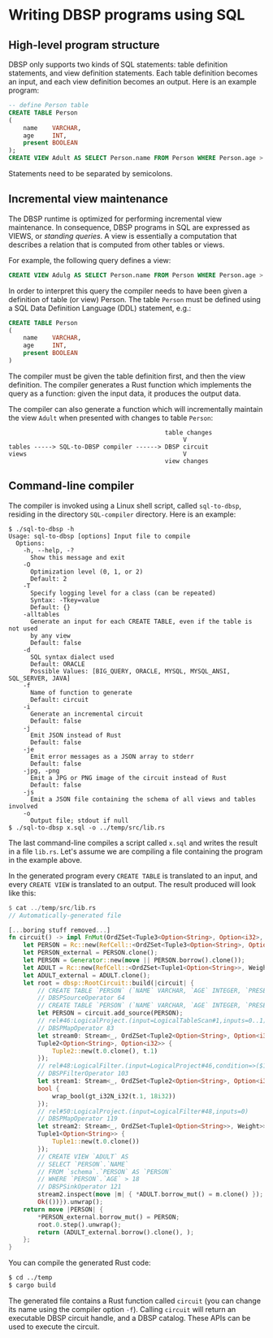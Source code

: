 # Writing DBSP programs using SQL

## High-level program structure

DBSP only supports two kinds of SQL statements: table definition
statements, and view definition statements.  Each table definition
becomes an input, and each view definition becomes an output.
Here is an example program:

```sql
-- define Person table
CREATE TABLE Person
(
    name    VARCHAR,
    age     INT,
    present BOOLEAN
);
CREATE VIEW Adult AS SELECT Person.name FROM Person WHERE Person.age > 18;
```

Statements need to be separated by semicolons.

## Incremental view maintenance

The DBSP runtime is optimized for performing incremental view
maintenance.  In consequence, DBSP programs in SQL are expressed as
VIEWS, or *standing queries*.  A view is essentially a computation
that describes a relation that is computed from other tables or views.

For example, the following query defines a view:

```sql
CREATE VIEW Adulg AS SELECT Person.name FROM Person WHERE Person.age > 18
```

In order to interpret this query the compiler needs to have been given
a definition of table (or view) Person.  The table `Person` must be
defined using a SQL Data Definition Language (DDL) statement, e.g.:

```SQL
CREATE TABLE Person
(
    name    VARCHAR,
    age     INT,
    present BOOLEAN
)
```

The compiler must be given the table definition first, and then the
view definition.  The compiler generates a Rust function which
implements the query as a function: given the input data, it produces
the output data.



The compiler can also generate a function which will incrementally
maintain the view `Adult` when presented with changes to table
`Person`:

```
                                           table changes
                                                V
tables -----> SQL-to-DBSP compiler ------> DBSP circuit
views                                           V
                                           view changes
```

## Command-line compiler

The compiler is invoked using a Linux shell script, called
`sql-to-dbsp`, residing in the directory `SQL-compiler` directory.
Here is an example:

```
$ ./sql-to-dbsp -h
Usage: sql-to-dbsp [options] Input file to compile
  Options:
    -h, --help, -?
      Show this message and exit
    -O
      Optimization level (0, 1, or 2)
      Default: 2
    -T
      Specify logging level for a class (can be repeated)
      Syntax: -Tkey=value
      Default: {}
    -alltables
      Generate an input for each CREATE TABLE, even if the table is not used
      by any view
      Default: false
    -d
      SQL syntax dialect used
      Default: ORACLE
      Possible Values: [BIG_QUERY, ORACLE, MYSQL, MYSQL_ANSI, SQL_SERVER, JAVA]
    -f
      Name of function to generate
      Default: circuit
    -i
      Generate an incremental circuit
      Default: false
    -j
      Emit JSON instead of Rust
      Default: false
    -je
      Emit error messages as a JSON array to stderr
      Default: false
    -jpg, -png
      Emit a JPG or PNG image of the circuit instead of Rust
      Default: false
    -js
      Emit a JSON file containing the schema of all views and tables involved
    -o
      Output file; stdout if null
$ ./sql-to-dbsp x.sql -o ../temp/src/lib.rs
```

The last command-line compiles a script called `x.sql` and writes the
result in a file `lib.rs`.  Let's assume we are compiling a file
containing the program in the example above.

In the generated program every `CREATE TABLE` is translated to an
input, and every `CREATE VIEW` is translated to an output.  The result
produced will look like this:

```rust
$ cat ../temp/src/lib.rs
// Automatically-generated file

[...boring stuff removed...]
fn circuit() -> impl FnMut(OrdZSet<Tuple3<Option<String>, Option<i32>, Option<bool>>, Weight>) -> (OrdZSet<Tuple1<Option<String>>, Weight>, ) {
    let PERSON = Rc::new(RefCell::<OrdZSet<Tuple3<Option<String>, Option<i32>, Option<bool>>, Weight>>::new(Default::default()));
    let PERSON_external = PERSON.clone();
    let PERSON = Generator::new(move || PERSON.borrow().clone());
    let ADULT = Rc::new(RefCell::<OrdZSet<Tuple1<Option<String>>, Weight>>::new(Default::default()));
    let ADULT_external = ADULT.clone();
    let root = dbsp::RootCircuit::build(|circuit| {
        // CREATE TABLE `PERSON` (`NAME` VARCHAR, `AGE` INTEGER, `PRESENT` BOOLEAN)
        // DBSPSourceOperator 64
        // CREATE TABLE `PERSON` (`NAME` VARCHAR, `AGE` INTEGER, `PRESENT` BOOLEAN)
        let PERSON = circuit.add_source(PERSON);
        // rel#46:LogicalProject.(input=LogicalTableScan#1,inputs=0..1)
        // DBSPMapOperator 83
        let stream0: Stream<_, OrdZSet<Tuple2<Option<String>, Option<i32>>, Weight>> = PERSON.map(move |t: &Tuple3<Option<String>, Option<i32>, Option<bool>>, | ->
        Tuple2<Option<String>, Option<i32>> {
            Tuple2::new(t.0.clone(), t.1)
        });
        // rel#48:LogicalFilter.(input=LogicalProject#46,condition=>($1, 18))
        // DBSPFilterOperator 103
        let stream1: Stream<_, OrdZSet<Tuple2<Option<String>, Option<i32>>, Weight>> = stream0.filter(move |t: &Tuple2<Option<String>, Option<i32>>, | ->
        bool {
            wrap_bool(gt_i32N_i32(t.1, 18i32))
        });
        // rel#50:LogicalProject.(input=LogicalFilter#48,inputs=0)
        // DBSPMapOperator 119
        let stream2: Stream<_, OrdZSet<Tuple1<Option<String>>, Weight>> = stream1.map(move |t: &Tuple2<Option<String>, Option<i32>>, | ->
        Tuple1<Option<String>> {
            Tuple1::new(t.0.clone())
        });
        // CREATE VIEW `ADULT` AS
        // SELECT `PERSON`.`NAME`
        // FROM `schema`.`PERSON` AS `PERSON`
        // WHERE `PERSON`.`AGE` > 18
        // DBSPSinkOperator 121
        stream2.inspect(move |m| { *ADULT.borrow_mut() = m.clone() });
        Ok(())}).unwrap();
    return move |PERSON| {
        *PERSON_external.borrow_mut() = PERSON;
        root.0.step().unwrap();
        return (ADULT_external.borrow().clone(), );
    };
}
```

You can compile the generated Rust code:

```sh
$ cd ../temp
$ cargo build
```

The generated file contains a Rust function called `circuit` (you can
change its name using the compiler option `-f`).  Calling `circuit`
will return an executable DBSP circuit handle, and a DBSP catalog.
These APIs can be used to execute the circuit.

